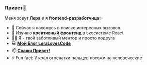 ### Привет👋

Меня зовут **Лера** и я **frontend-разработчица**✨

- 🔭 Сейчас я нахожусь в поиске интересных вызовов.
- 🌱 Изучаю **креативный фронтенд** в экосистеме React
- 👩‍💻 Я - твой заботливый ментор и просто подруга
- 💻 [**Мой Блог LeraLovesCode**](https://t.me/leralovescode)
- 📫 [**Скажи Привет!**](https://t.me/valeryshel)
- ⚡ Fun fact: У коал отпечатки пальцев похожи на человеческие
